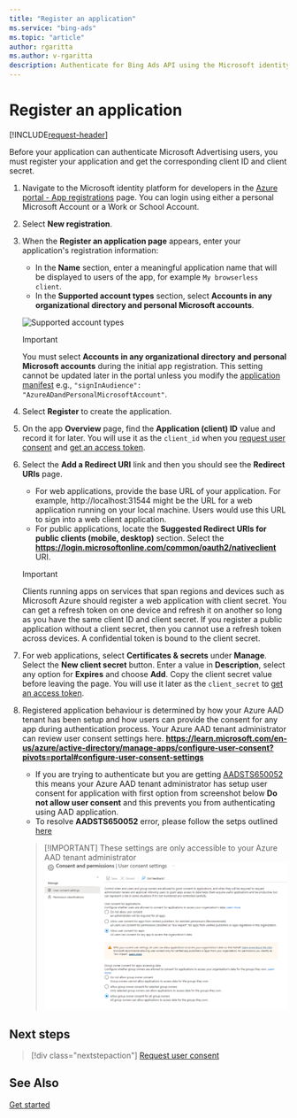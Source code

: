 ```yaml
---
title: "Register an application"
ms.service: "bing-ads"
ms.topic: "article"
author: rgaritta
ms.author: v-rgaritta
description: Authenticate for Bing Ads API using the Microsoft identity platform endpoint for developers.
---
```

# Register an application

[!INCLUDE[request-header](./includes/mfa-required.md)]

Before your application can authenticate Microsoft Advertising users, you must register your application and get the corresponding client ID and client secret.  

1. Navigate to the Microsoft identity platform for developers in the [Azure portal - App registrations](https://go.microsoft.com/fwlink/?linkid=2083908) page. You can login using either a personal Microsoft Account or a Work or School Account.
1. Select **New registration**. 
1. When the **Register an application page** appears, enter your application's registration information: 
    - In the **Name** section, enter a meaningful application name that will be displayed to users of the app, for example `My browserless client`. 
    - In the **Supported account types** section, select **Accounts in any organizational directory and personal Microsoft accounts**. 

    ![Supported account types](media/supported-account-types.png "Supported account types")  

    > [!IMPORTANT]
    > You must select **Accounts in any organizational directory and personal Microsoft accounts** during the initial app registration. This setting cannot be updated later in the portal unless you modify the [application manifest](/azure/active-directory/develop/reference-app-manifest) e.g., ```"signInAudience": "AzureADandPersonalMicrosoftAccount"```.  

1. Select **Register** to create the application. 
1. On the app **Overview** page, find the **Application (client) ID** value and record it for later. You will use it as the `client_id` when you [request user consent](authentication-oauth-consent.md) and [get an access token](authentication-oauth-get-tokens.md).  
1. Select the **Add a Redirect URI** link and then you should see the **Redirect URIs** page. 
   - For web applications, provide the base URL of your application. For example, http://localhost:31544 might be the URL for a web application running on your local machine. Users would use this URL to sign into a web client application.  
   - For public applications, locate the **Suggested Redirect URIs for public clients (mobile, desktop)** section. Select the **https://login.microsoftonline.com/common/oauth2/nativeclient** URI. 
   
    > [!IMPORTANT]
    > Clients running apps on services that span regions and devices such as Microsoft Azure should register a web application with client secret. You can get a refresh token on one device and refresh it on another so long as you have the same client ID and client secret. If you register a public application without a client secret, then you cannot use a refresh token across devices. A confidential token is bound to the client secret. 

1. For web applications, select **Certificates & secrets** under **Manage**. Select the **New client secret** button. Enter a value in **Description**, select any option for **Expires** and choose **Add**. Copy the client secret value before leaving the page. You will use it later as the `client_secret` to [get an access token](authentication-oauth-get-tokens.md). 

1. Registered application behaviour is determined by how your Azure AAD tenant has been setup and how users can provide the consent for any app during authentication process. Your Azure AAD tenant administrator can review user consent settings here. **https://learn.microsoft.com/en-us/azure/active-directory/manage-apps/configure-user-consent?pivots=portal#configure-user-consent-settings**
    - If you are trying to authenticate but you are getting [AADSTS650052](https://learn.microsoft.com/en-us/advertising/guides/handle-service-errors-exceptions?view=bingads-13#aadsts650052) this means your Azure AAD tenant administrator has setup user consent for application with first option from screenshot below **Do not allow user consent** and this prevents you from authenticating using AAD application. 
    - To resolve **AADSTS650052** error, please follow the setps outlined [here](https://learn.microsoft.com/en-us/advertising/guides/handle-service-errors-exceptions?view=bingads-13#aadsts650052)
     > [!IMPORTANT] These settings are only accessible to your Azure AAD tenant administrator
    ![User consent settings](media/supported-user-consent-settings.png "User consent settings")  

 
## Next steps
> [!div class="nextstepaction"]
> [Request user consent](authentication-oauth-consent.md)


## See Also
[Get started](get-started.md)
